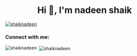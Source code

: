 <h1 align="center">Hi 👋, I'm nadeen shaik</h1>

<p align="left"> <a href="https://github.com/ryo-ma/github-profile-trophy"><img src="https://github-profile-trophy.vercel.app/?username=shaiknadeen" alt="shaiknadeen" /></a> </p>

<h3 align="left">Connect with me:</h3>
<p align="left">
</p>

<p><img align="left" src="https://github-readme-stats.vercel.app/api/top-langs?username=shaiknadeen&show_icons=true&locale=en&layout=compact" alt="shaiknadeen" /></p>

<p>&nbsp;<img align="center" src="https://github-readme-stats.vercel.app/api?username=shaiknadeen&show_icons=true&locale=en" alt="shaiknadeen" /></p>

